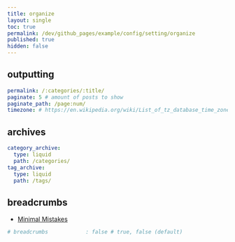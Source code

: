 ```yaml
---
title: organize
layout: single
toc: true
permalink: /dev/github_pages/example/config/setting/organize
published: true
hidden: false
---
```




## outputting

```yml
permalink: /:categories/:title/
paginate: 5 # amount of posts to show
paginate_path: /page:num/
timezone: # https://en.wikipedia.org/wiki/List_of_tz_database_time_zones
```



## archives

```yml
category_archive:
  type: liquid
  path: /categories/
tag_archive:
  type: liquid
  path: /tags/
```



## breadcrumbs
  
- [Minimal Mistakes](https://mmistakes.github.io/minimal-mistakes/docs/navigation/#breadcrumbs-beta)

```yml
# breadcrumbs            : false # true, false (default)
```
